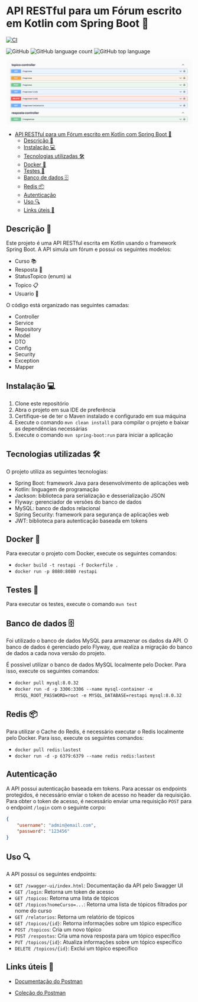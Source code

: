 # API RESTful para um Fórum escrito em Kotlin com Spring Boot 🚀
[![CI](https://github.com/FabioFiorita/Kotlin-REST-API/actions/workflows/CI.yaml/badge.svg)](https://github.com/FabioFiorita/Kotlin-REST-API/actions/workflows/CI.yaml)

![GitHub](https://img.shields.io/github/license/fabiofiorita/Kotlin-REST-API)
![GitHub language count](https://img.shields.io/github/languages/count/fabiofiorita/Kotlin-REST-API)
![GitHub top language](https://img.shields.io/github/languages/top/fabiofiorita/Kotlin-REST-API)

<img src="https://raw.githubusercontent.com/FabioFiorita/Kotlin-REST-API/master/images/swaggerUI.png#vitrinedev" alt="Kotlin REST API">

- [API RESTful para um Fórum escrito em Kotlin com Spring Boot 🚀](#api-restful-para-um-fórum-escrito-em-kotlin-com-spring-boot-)
  - [Descrição 📝](#descrição-)
  - [Instalação 💻](#instalação-)
  - [Tecnologias utilizadas 🛠](#tecnologias-utilizadas-)
  - [Docker 🐳](#docker-)
  - [Testes 🧪](#testes-)
  - [Banco de dados 🗄](#banco-de-dados-)
  - [Redis 📦](#redis-)
  - [Autenticação](#autenticação)
  - [Uso 🔍](#uso-)
  - [Links úteis 📌](#links-úteis-)


## Descrição 📝

Este projeto é uma API RESTful escrita em Kotlin usando o framework Spring Boot. A API simula um fórum e possui os seguintes modelos:

- Curso 📚
- Resposta 💬
- StatusTopico (enum) 📊
- Topico 📋
- Usuario 👤

O código está organizado nas seguintes camadas: 
- Controller
- Service
- Repository
- Model
- DTO
- Config
- Security
- Exception
- Mapper

## Instalação 💻

1. Clone este repositório
2. Abra o projeto em sua IDE de preferência
3. Certifique-se de ter o Maven instalado e configurado em sua máquina
4. Execute o comando `mvn clean install` para compilar o projeto e baixar as dependências necessárias
5. Execute o comando `mvn spring-boot:run` para iniciar a aplicação

## Tecnologias utilizadas 🛠

O projeto utiliza as seguintes tecnologias:

- Spring Boot: framework Java para desenvolvimento de aplicações web
- Kotlin: linguagem de programação
- Jackson: biblioteca para serialização e desserialização JSON
- Flyway: gerenciador de versões do banco de dados
- MySQL: banco de dados relacional
- Spring Security: framework para segurança de aplicações web
- JWT: biblioteca para autenticação baseada em tokens

## Docker 🐳

Para executar o projeto com Docker, execute os seguintes comandos:

- `docker build -t restapi -f Dockerfile .`
- `docker run -p 8080:8080 restapi`

## Testes 🧪

Para executar os testes, execute o comando `mvn test`

## Banco de dados 🗄

Foi utilizado o banco de dados MySQL para armazenar os dados da API. O banco de dados é gerenciado pelo Flyway, que realiza a migração do banco de dados a cada nova versão do projeto.

É possivel utilizar o banco de dados MySQL localmente pelo Docker. Para isso, execute os seguintes comandos:

- `docker pull mysql:8.0.32`
- `docker run -d -p 3306:3306 --name mysql-container -e MYSQL_ROOT_PASSWORD=root -e MYSQL_DATABASE=restapi mysql:8.0.32`

## Redis 📦

Para utilizar o Cache do Redis, é necessário executar o Redis localmente pelo Docker. Para isso, execute os seguintes comandos:

- `docker pull redis:lastest`
- `docker run -d -p 6379:6379 --name redis redis:lastest`

## Autenticação

A API possui autenticação baseada em tokens. Para acessar os endpoints protegidos, é necessário enviar o token de acesso no header da requisição. Para obter o token de acesso, é necessário enviar uma requisição `POST` para o endpoint `/login` com o seguinte corpo:

```json
{
    "username": "admin@email.com",
    "password": "123456"
}
```

## Uso 🔍

A API possui os seguintes endpoints:

- `GET /swagger-ui/index.html`: Documentação da API pelo Swagger UI
- `GET /login`: Retorna um token de acesso
- `GET /topicos`: Retorna uma lista de tópicos
- `GET /topicos?nomeCurso=...`: Retorna uma lista de tópicos filtrados por nome do curso
- `GET /relatorios`: Retorna um relatório de tópicos
- `GET /topicos/{id}`: Retorna informações sobre um tópico específico
- `POST /topicos`: Cria um novo tópico
- `POST /respostas`: Cria uma nova resposta para um tópico específico
- `PUT /topicos/{id}`: Atualiza informações sobre um tópico específico
- `DELETE /topicos/{id}`: Exclui um tópico específico

## Links úteis 📌

- [Documentação do Postman](https://documenter.getpostman.com/view/23374288/2s93XyUNwA)

- [Coleção do Postman](postman/KotlinRESTAPI-PostmanCollection.json)